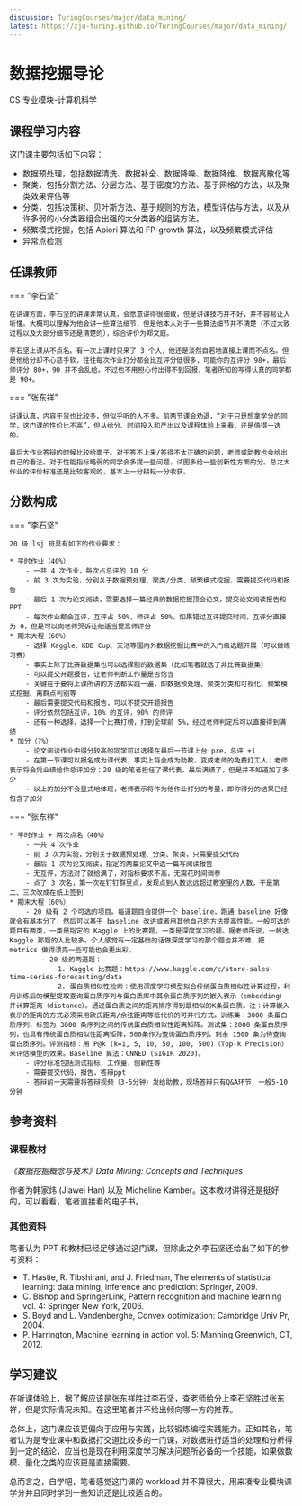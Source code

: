 ```yaml
---
discussion: TuringCourses/major/data_mining/
latest: https://zju-turing.github.io/TuringCourses/major/data_mining/
---
```


# 数据挖掘导论
<div class="badges">
<span class="badge cs-badge">CS 专业模块-计算机科学</span>
</div>

## 课程学习内容

这门课主要包括如下内容：

* 数据预处理，包括数据清洗、数据补全、数据降噪、数据降维、数据离散化等
* 聚类，包括分割方法、分层方法、基于密度的方法、基于网格的方法，以及聚类效果评估等
* 分类，包括决策树、贝叶斯方法、基于规则的方法，模型评估与方法，以及从许多弱的小分类器组合出强的大分类器的组装方法。
* 频繁模式挖掘，包括 Apiori 算法和 FP-growth 算法，以及频繁模式评估
* 异常点检测

## 任课教师

=== "李石坚"

    在讲课方面，李石坚的讲课非常认真，会愿意讲得很细致，但是讲课技巧并不好，并不容易让人听懂。大概可以理解为他会讲一些算法细节，但是他本人对于一些算法细节并不清楚（不过大致过程以及大部分细节还是清楚的），综合评价为郑文庭。

    李石坚上课从不点名。有一次上课时只来了 3 个人，他还是淡然自若地直接上课而不点名。但是他给分却不心慈手软，往往每次作业打分都会比互评分低很多，可能你的互评分 98+，最后师评分 80+，90 并不会乱给。不过也不用担心付出得不到回报，笔者所知的写得认真的同学都是 90+。

=== "张东祥"

    讲课认真，内容干货也比较多，但似乎听的人不多。前两节课会劝退，“对于只是想拿学分的同学，这门课的性价比不高”，但从给分、时间投入和产出以及课程体验上来看，还是值得一选的。
    
    最后大作业答辩的时候比较给面子。对于答不上来/答得不太正确的问题，老师或助教也会给出自己的看法。对于性能指标略弱的同学会多提一些问题，试图多给一些创新性方面的分。总之大作业的评价标准还是比较客观的，基本上一分耕耘一分收获。

## 分数构成

=== "李石坚"

    20 级 lsj 班具有如下的作业要求：

    * 平时作业（40%）
        - 一共 4 次作业，每次占总评的 10 分
        - 前 3 次为实验，分别关于数据预处理、聚类/分类、频繁模式挖掘，需要提交代码和报告
        - 最后 1 次为论文阅读，需要选择一篇经典的数据挖掘顶会论文，提交论文阅读报告和 PPT
        - 每次作业都会互评，互评占 50%，师评占 50%。如果错过互评提交时间，互评分直接为 0，但是可以向老师哭诉让他适当提高师评分
    * 期末大程（60%）
        - 选择 Kaggle、KDD Cup、天池等国内外数据挖掘比赛中的入门级选题开展（可以做练习赛）
        - 事实上除了比赛数据集也可以选择别的数据集（比如笔者就选了非比赛数据集）
        - 可以提交开题报告，让老师判断工作量是否恰当
        - 关键在于要将上课所讲的方法都实践一遍，即数据预处理、聚类分类和可视化、频繁模式挖掘、离群点判别等
        - 最后需要提交代码和报告，可以不提交开题报告
        - 评分依然包括互评，10% 的互评，90% 的师评
        - 还有一种选择，选择一个比赛打榜，打到全球前 5%，经过老师判定后可以直接得到满绩
    * 加分（?%）
        - 论文阅读作业中得分较高的同学可以选择在最后一节课上台 pre，总评 +1
        - 在第一节课可以报名成为课代表，事实上将会成为助教，变成老师的免费打工人；老师表示将会凭业绩给你总评加分；20 级的笔者担任了课代表，最后满绩了，但是并不知道加了多少
        - 以上的加分不会显式地体现，老师表示将作为他作业打分的考量，即你得分的结果已经包含了加分

=== "张东祥"

    * 平时作业 + 两次点名（40%）
        - 一共 4 次作业
        - 前 3 次为实验，分别关于数据预处理、分类、聚类，只需要提交代码
        - 最后 1 次为论文阅读，指定的两篇论文中选一篇写阅读报告
        - 无互评，方法对了就给满了，对指标要求不高，无需花时间调参
        - 点了 3 次名，第一次在钉钉群里点，发现点到人数远远超过教室里的人数，于是第二、三次改成在纸上签到
    * 期末大程（60%）
        - 20 级有 2 个可选的项目。每道题目会提供一个 baseline，跑通 baseline 好像就会有基本分了，然后可以基于 baseline 改进或者用其他自己的方法提高性能。一般可选的题目有两类，一类是指定的 Kaggle 上的比赛题，一类是深度学习的题。据老师所说，一般选 Kaggle 那题的人比较多。个人感觉有一定基础的话做深度学习的那个题也并不难，把 metrics 做得漂亮一些可能也会更出彩。
            - 20 级的两道题：
                1. Kaggle 比赛题：https://www.kaggle.com/c/store-sales-time-series-forecasting/data
                2. 蛋白质相似性检索：使用深度学习模型拟合传统蛋白质相似性计算过程，利用训练后的模型提取查询蛋白质序列与蛋白质库中其余蛋白质序列的嵌入表示（embedding）并计算距离（distance）。通过蛋白质之间的距离排序得到最相似的K条蛋白质。注：计算嵌入表示的距离的方式必须采用欧氏距离/余弦距离等低代价的可并行方式。训练集：3000 条蛋白质序列，标签为 3000 条序列之间的传统蛋白质相似性距离矩阵。测试集：2000 条蛋白质序列，也具有传统蛋白质相似性距离矩阵，500条作为查询蛋白质序列，剩余 1500 条为待查询蛋白质序列。评测指标：用 P@k (k=1, 5, 10, 50, 100, 500)（Top-k Precision）来评估模型的效果。Baseline 算法：CNNED (SIGIR 2020)。
        - 评分标准包括测试指标，工作量，创新性等
        - 需要提交代码，报告，答辩ppt
        - 答辩前一天需要将答辩视频（3-5分钟）发给助教，现场答辩只有Q&A环节，一般5-10分钟

## 参考资料

### 课程教材

*《数据挖掘概念与技术》Data Mining: Concepts and Techniques*

作者为韩家炜 (Jiawei Han) 以及 Micheline Kamber。这本教材讲得还是挺好的，可以看看，笔者直接看的电子书。

### 其他资料

笔者认为 PPT 和教材已经足够通过这门课，但除此之外李石坚还给出了如下的参考资料：

- T. Hastie, R. Tibshirani, and J. Friedman, The elements of statistical learning: data mining, inference and prediction: Springer, 2009.
- C. Bishop and SpringerLink, Pattern recognition and machine learning vol. 4: Springer New York, 2006.
- S. Boyd and L. Vandenberghe, Convex optimization: Cambridge Univ Pr, 2004.
- P. Harrington, Machine learning in action vol. 5: Manning Greenwich, CT, 2012.

## 学习建议

在听课体验上，据了解应该是张东祥胜过李石坚，查老师给分上李石坚胜过张东祥，但是实际情况未知。在这里笔者并不给出倾向哪一方的推荐。

总体上，这门课应该更偏向于应用与实践，比较锻炼编程实践能力。正如其名，笔者认为是专业课中和数据打交道比较多的一门课，对数据进行适当的处理和分析得到一定的结论，应当也是现在利用深度学习解决问题所必备的一个技能，如果做数模、量化之类的应该更是直接需要。

总而言之，自学吧，笔者感觉这门课的 workload 并不算很大，用来凑专业模块课学分并且同时学到一些知识还是比较适合的。
